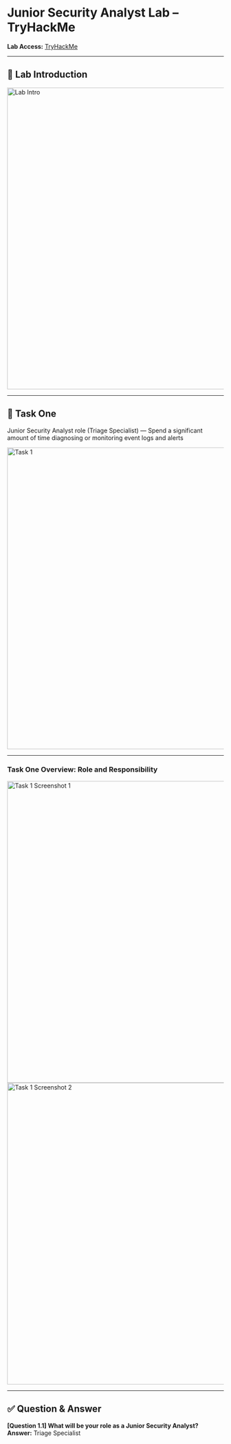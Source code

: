 # Junior Security Analyst Lab – TryHackMe

**Lab Access:** [TryHackMe](https://tryhackme.com/p/Petras20/)

---

## 📌 Lab Introduction

<img src="https://github.com/user-attachments/assets/30abaeec-d81d-4043-8343-e85df70dc56b" alt="Lab Intro" width="700"/>

---

## 📝 Task One

Junior Security Analyst role (Triage Specialist) — Spend a significant amount of time diagnosing or monitoring event logs and alerts

<img src="https://github.com/user-attachments/assets/b5673e2f-d765-4ea0-845e-6d4fb45194bb" alt="Task 1" width="700"/>

---

### Task One Overview: Role and Responsibility

<img src="https://github.com/user-attachments/assets/4ee64257-be01-40e5-9bf9-20d9e1250297" alt="Task 1 Screenshot 1" width="700"/>

<img src="https://github.com/user-attachments/assets/c9f30265-7b4a-43c9-b460-a2ca9aa32ca3" alt="Task 1 Screenshot 2" width="700"/>

---

## ✅ Question & Answer

**[Question 1.1] What will be your role as a Junior Security Analyst?**  
**Answer:** Triage Specialist

